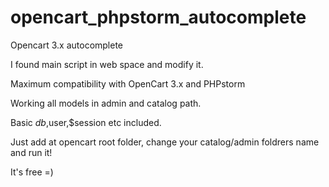 # opencart_phpstorm_autocomplete
Opencart 3.x autocomplete

I found main script in web space and modify it.

Maximum compatibility with OpenCart 3.x and PHPstorm 

Working all models in admin and catalog path. 

Basic $db,$user,$session etc included.

Just add at opencart root folder, change your catalog/admin foldrers name and run it!

It's free =)


